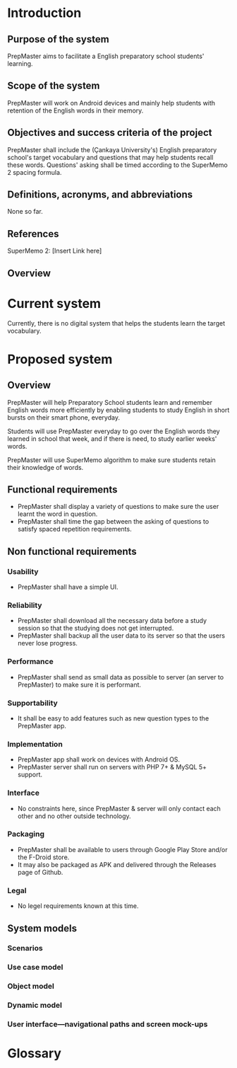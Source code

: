 # Introduction
## Purpose of the system
PrepMaster aims to facilitate a English preparatory school students' learning.
## Scope of the system
PrepMaster will work on Android devices and mainly help students with retention of the English words in their memory.
## Objectives and success criteria of the project
PrepMaster shall include the (Çankaya University's) English preparatory school's target vocabulary and questions that may help students recall these words. Questions' asking shall be timed according to the SuperMemo 2 spacing formula.
## Definitions, acronyms, and abbreviations
None so far.
## References
SuperMemo 2: [Insert Link here]
## Overview
# Current system
Currently, there is no digital system that helps the students learn the target vocabulary.
# Proposed system
## Overview
PrepMaster will help Preparatory School students learn and remember English words more efficiently by enabling students to study English in short bursts on their smart phone, everyday. 

Students will use PrepMaster everyday to go over the English words they learned in school that week, and if there is need, to study earlier weeks' words.

PrepMaster will use SuperMemo algorithm to make sure students retain their knowledge of words.

## Functional requirements
- PrepMaster shall display a variety of questions to make sure the user learnt the word in question.
- PrepMaster shall time the gap between the asking of questions to satisfy spaced repetition requirements.


## Non functional requirements
### Usability
- PrepMaster shall have a simple UI.

### Reliability
- PrepMaster shall download all the necessary data before a study session so that the studying does not get interrupted.
- PrepMaster shall backup all the user data to its server so that the users never lose progress.

### Performance
- PrepMaster shall send as small data as possible to server (an server to PrepMaster) to make sure it is performant.

### Supportability
- It shall be easy to add features such as new question types to the PrepMaster app.

### Implementation
- PrepMaster app shall work on devices with Android OS.
- PrepMaster server shall run on servers with PHP 7+ & MySQL 5+ support.

### Interface
- No constraints here, since PrepMaster & server will only contact each other and no other outside technology.

### Packaging
- PrepMaster  shall be available to users through Google Play Store and/or the F-Droid store.
- It may also be packaged as APK and delivered through the Releases page of Github.

### Legal
- No legel requirements known at this time.

## System models
### Scenarios
### Use case model
### Object model
### Dynamic model
### User interface—navigational paths and screen mock-ups
# Glossary